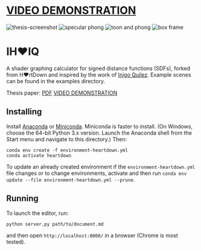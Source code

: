 # [VIDEO DEMONSTRATION](https://www.youtube.com/watch?v=WofSfaGkyDs)

![thesis-screenshot](https://user-images.githubusercontent.com/57759778/229257698-f7a526b0-f4bd-4356-b83d-72b5177b3838.png)
![specular phong](https://user-images.githubusercontent.com/57759778/233797570-670987a8-8ef8-4ff5-8f04-263d52f0774d.png)
![toon and phong](https://user-images.githubusercontent.com/57759778/233797589-5449b629-7a34-44de-8e4c-d280b73c85ef.png)
![box frame](https://user-images.githubusercontent.com/57759778/233797593-88a226e4-ae83-41e3-a987-39064e837b72.png)

# IH❤️IQ

A shader graphing calculator for signed distance functions (SDFs), forked from H❤️rtDown and inspired by the work of [Inigo Quilez](https://iquilezles.org/). Example scenes can be found in the examples directory.

Thesis paper: [PDF](https://github.com/HenroKriel/heartdown/files/11472474/ms_thesis.pdf)
[VIDEO DEMONSTRATION](https://www.youtube.com/watch?v=WofSfaGkyDs)

## Installing

Install [Anaconda](https://www.anaconda.com/products/individual) or [Miniconda](https://docs.conda.io/en/latest/miniconda.html).
Miniconda is faster to install. (On Windows, choose the 64-bit Python 3.x version. Launch the Anaconda shell from the Start menu and navigate to this directory.)
Then:

    conda env create -f environment-heartdown.yml
    conda activate heartdown

To update an already created environment if the `environment-heartdown.yml` file changes or to change environments, activate and then run `conda env update --file environment-heartdown.yml --prune`.

## Running

To launch the editor, run:

    python server.py path/to/document.md

and then open `http://localhost:8000/` in a browser (Chrome is most tested).
